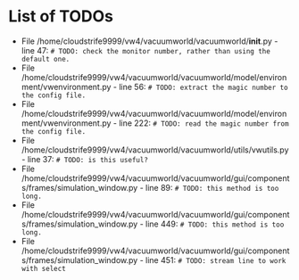 # List of TODOs

* File /home/cloudstrife9999/vw4/vacuumworld/vacuumworld/__init__.py - line 47: `# TODO: check the monitor number, rather than using the default one.`
* File /home/cloudstrife9999/vw4/vacuumworld/vacuumworld/model/environment/vwenvironment.py - line 56: `# TODO: extract the magic number to the config file.`
* File /home/cloudstrife9999/vw4/vacuumworld/vacuumworld/model/environment/vwenvironment.py - line 222: `# TODO: read the magic number from the config file.`
* File /home/cloudstrife9999/vw4/vacuumworld/vacuumworld/utils/vwutils.py - line 37: `# TODO: is this useful?`
* File /home/cloudstrife9999/vw4/vacuumworld/vacuumworld/gui/components/frames/simulation_window.py - line 89: `# TODO: this method is too long.`
* File /home/cloudstrife9999/vw4/vacuumworld/vacuumworld/gui/components/frames/simulation_window.py - line 449: `# TODO: this method is too long.`
* File /home/cloudstrife9999/vw4/vacuumworld/vacuumworld/gui/components/frames/simulation_window.py - line 451: `# TODO: stream line to work with select`
